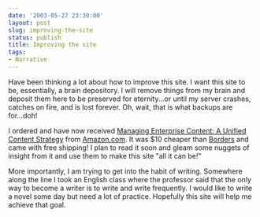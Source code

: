 ```yaml
---
date: '2003-05-27 23:30:00'
layout: post
slug: improving-the-site
status: publish
title: Improving the site
tags:
- Narrative
---
```


Have been thinking a lot about how to improve this site. I want this site to be, essentially, a brain depository. I will remove things from my brain and deposit them here to be preserved for eternity...or until my server crashes, catches on fire, and is lost forever. Oh, wait, that is what backups are for...doh!  

I ordered and have now received [Managing Enterprise Content: A Unified Content Strategy](http://www.amazon.com/exec/obidos/tg/detail/-/0735713065/qid=1054095765/sr=8-1/ref=sr_8_1/102-4808743-4814502?v=glance&s=books&n=507846) from [Amazon.com](http://www.amazon.com). It was $10 cheaper than [Borders](http://www.borders.com) and came with free shipping! I plan to read it soon and gleam some nuggets of insight from it and use them to make this site "all it can be!"  

More importantly, I am trying to get into the habit of writing. Somewhere along the line I took an English class where the professor said that the only way to become a writer is to write and write frequently. I would like to write a novel some day but need a lot of practice. Hopefully this site will help me achieve that goal.
